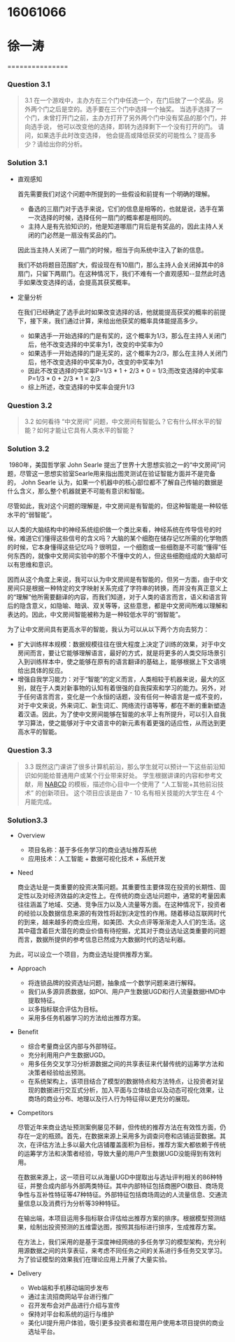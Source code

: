 # 16061066 
# 徐一涛
===============
### Question 3.1

> 3.1 在一个游戏中，主办方在三个门中任选一个，在门后放了一个奖品，另外两个门之后是空的。选手要在三个门中选择一个抽奖。 当选手选择了一个门，未曾打开门之前，主办方打开了另外两个门中没有奖品的那个门，并向选手说， 他可以改变他的选择，即转为选择剩下一个没有打开的门。 请问，如果选手此时改变选择， 他会提高或降低获奖的可能性么？提高多少？请给出你的分析。

### Solution 3.1

* 直观感知

  首先需要我们对这个问题中所提到的一些假设和前提有一个明确的理解。

  * 备选的三扇门对于选手来说，它们的信息是相等的，也就是说，选手在第一次选择的时候，选择任何一扇门的概率都是相同的。
  * 主持人是有先验知识的，他是知道哪扇门背后是有奖品的，因此主持人关闭的门必然是一扇没有奖品的门。

  因此当主持人关闭了一扇门的时候，相当于向系统中注入了新的信息。

  我们不妨将题目范围扩大，假设现在有10扇门，那么主持人会关闭掉其中的8扇门，只留下两扇门。在这种情况下，我们不难有一个直观感知--显然此时选手如果改变选择的话，会提高其获奖概率。

* 定量分析

  在我们已经确定了选手此时如果改变选择的话，他就能提高获奖的概率的前提下，接下来，我们通过计算，来给出他获奖的概率具体能提高多少。

  * 如果选手一开始选择的门是有奖的，这个概率为1/3，那么在主持人关闭门后，他不改变选择的中奖率为1，改变的中奖率为0
  * 如果选手一开始选择的门是无奖的，这个概率为2/3，那么在主持人关闭门后，他不改变选择的中奖率为0，改变的中奖率为1
  * 因此不改变选择的中奖率P=1/3 * 1 + 2/3 * 0 = 1/3;而改变选择的中奖率P=1/3 * 0 + 2/3 * 1 = 2/3
  * 综上所述，改变选择的中奖率会提升1/3

### Question 3.2

> 3.2 如何看待 “中文房间” 问题，中文房间有智能么？它有什么样水平的智能？如何才能让它具有人类水平的智能？

### Solution 3.2

​	1980年，美国哲学家 John Searle 提出了世界十大思想实验之一的“中文房间”问题，尽管这一思想实验室Searle用来指出图灵测试在验证智能方面并不是完备的， John Searle 认为，如果一个机器中的核心部位都不了解自己传输的数据是什么含义，那么整个机器就更不可能有意识和智能。

​	尽管如此，我对这个问题的理解是，中文房间是有智能的，但这种智能是一种较低水平的“弱智能”。

​	以人类的大脑结构中的神经系统组织做一个类比来看，神经系统在传导信号的时候，难道它们懂得这些信号的含义吗？大脑的某个细胞在储存记忆所需的化学物质的时候，它本身懂得这些记忆吗？很明显，一个细胞或一些细胞是不可能“懂得”任何东西的，就像中文房间实验中的那个不懂中文的人，但这些细胞组成的大脑却可以有思维和意识。

​	因而从这个角度上来说，我可以认为中文房间是有智能的，但另一方面，由于中文房间只是根据一种特定的文字映射关系完成了字符串的转换，而并没有真正意义上的“理解”他所需要翻译的内容，而我们知道，对于人类的语言而言，语义和语言背后的隐含意义，如隐喻、暗讽、双关等等，这些意思，都是中文房间所难以理解和表达的。因此，中文房间智能被称为是一种较低水平的“弱智能”。

​	为了让中文房间具有更高水平的智能，我认为可以从以下两个方向去努力：

 * 扩大训练样本规模：数据规模往往在很大程度上决定了训练的效果，对于中文房间而言，要让它能够理解语言，最好的方式，就是将更多的人类交际场景引入到训练样本中，使之能够在原有的语言翻译的基础上，能够根据上下文语境给出具体的反应。
 * 增强自我学习能力：对于“智能”的定义而言，人类相较于机器来说，最大的区别，就在于人类对新事物的认知有着很强的自我探索和学习的能力。另外，对于任何语言而言，变化是一个永恒的话题，没有任何一种语言是一成不变的，对于中文来说，外来词汇、新生词汇、网络流行语等等，都在不断的重新塑造着汉语。因此，为了使中文房间能够在智能的水平上有所提升，可以引入自我学习算法，使之能够对于中文语言中的新元素有着更强的适应性，从而达到更高水平的智能。

### Question 3.3

> 3.3 既然这门课讲了很多计算机前沿，那么学生就可以预计一下这些前沿知识如何能给普通用户或某个行业带来好处。 学生根据讲课的内容和参考文献，用 [NABCD](https://www.cnblogs.com/xinz/archive/2010/12/01/1893323.html) 的模板，描述你心目中一个使用了 “人工智能+其他前沿技术” 的创新项目。 这个项目应该是由 7 - 10 名有相关技能的大学生在 4 个月能完成。 

### Solution3.3

* Overview

  * 项目名称：基于多任务学习的商业选址推荐系统
  * 应用技术：人工智能 + 数据可视化技术 + 系统开发

* Need

  商业选址是一类重要的投资决策问题。其重要性主要体现在投资的长期性、固定性以及对经济效益的决定性上。在传统的商业选址问题中，通常的考量因素往往涵盖了地域、交通、竞争压力以及人流量等方面。在这种情况下，投资者的经验以及数据信息来源的有效性将起到决定性的作用。随着移动互联网时代的到来，越来越多的商业应用，如美团、大众点评等渐渐走入人们的生活。这其中蕴含着巨大潜在的商业价值有待挖掘，尤其对于商业选址这类重要的问题而言，数据所提供的参考信息已然成为大数据时代的选址利器。

​	为此，可以设立一个项目，为商业选址提供推荐方案。

* Approach
  * 将连锁品牌的投资选址问题，抽象成一个数学问题来进行解释。
  * 我们从多源异质数据，如POI、用户产生数据UGD和行人流量数据HMD中提取特征。
  * 以多指标联合评估为目标。
  * 采用多任务机器学习的方法给出推荐方案。

* Benefit
  * 综合考量商业区内部与外部特征。
  * 充分利用用户产生数据UGD。
  * 用多任务交叉学习分析源数据之间的共享表征来代替传统的运筹学方法和决策者经验给出预测。
  * 在系统架构上，该项目结合了模型的数据特点和方法特点，让投资者对呈现的数据进行交互式分析，加入平面与立体结合以及动态可视化效果，让商场的商业分布、地理以及行人行为特征得以更充分的展现。

* Competitors

  尽管近年来商业选址预测案例屡见不鲜，但传统的推荐方法在有效性方面，仍存在一定的瓶颈。首先，在数据来源上采用多为调查问卷和店铺运营数据。其次，在评估方法上多以最大化店铺覆盖面积为目标，推荐方案大都依赖于传统的运筹学方法和决策者经验，导致大量的用户产生数据UGD没能得到有效利用。

  在数据来源上，这一项目可以从海量UGD中提取出与选址评判相关的86种特征，并整合成内部与外部两类特征。其中内部特征包括商圈POI数目、商场竞争性与互补性特征等47种特征。外部特征包括商场周边的人流量信息、交通流量信息以及消费行为分析等39种特征。

  在输出端，本项目运用多指标联合评估给出推荐方案的排序。根据模型预测结果，绘制出投资预测的五维雷达图，按照其指标进行排序，生成推荐方案。

  在方法上，我们采用的是基于深度神经网络的多任务学习的模型架构，充分利用源数据之间的共享表征，来考虑不同任务之间的关系进行多任务交叉学习。为了验证模型的效果我们在理论应用上开展了大量实验。

* Delivery
  * Web端和手机移动端同步发布
  * 通过主流招商网站平台进行推广
  * 召开发布会对产品进行介绍与宣传
  * 保持对平台和系统的运行与维护
  * 美化UI提升用户体验，吸引更多投资者和潜在用户使用本项目提供的商业选址平台。
